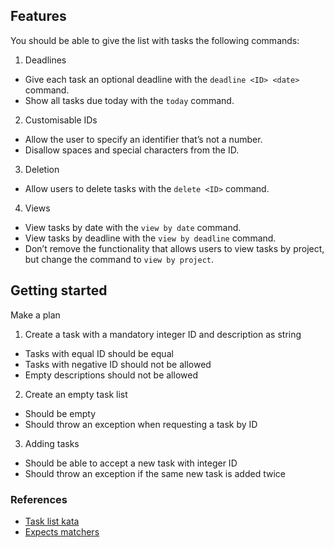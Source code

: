 ## Features

You should be able to give the list with tasks the following commands:

1. Deadlines
  - Give each task an optional deadline with the `deadline <ID> <date>` command.
  - Show all tasks due today with the `today` command.
2. Customisable IDs
  - Allow the user to specify an identifier that’s not a number.
  - Disallow spaces and special characters from the ID.
3. Deletion
  - Allow users to delete tasks with the `delete <ID>` command.
4. Views
  - View tasks by date with the `view by date` command.
  - View tasks by deadline with the `view by deadline` command.
  - Don’t remove the functionality that allows users to view tasks by project, but change the command to `view by project`.

## Getting started

Make a plan

1. Create a task with a mandatory integer ID and description as string
  - Tasks with equal ID should be equal
  - Tasks with negative ID should not be allowed
  - Empty descriptions should not be allowed
2. Create an empty task list
  - Should be empty
  - Should throw an exception when requesting a task by ID
3. Adding tasks
  - Should be able to accept a new task with integer ID
  - Should throw an exception if the same new task is added twice


### References

- [Task list kata](https://kata-log.rocks/task-list-kata)
- [Expects matchers](https://expects.readthedocs.io/en/stable/matchers.html#)
